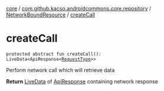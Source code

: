 [core](../../index.md) / [com.github.kacso.androidcommons.core.repository](../index.md) / [NetworkBoundResource](index.md) / [createCall](./create-call.md)

# createCall

`protected abstract fun createCall(): LiveData<ApiResponse<`[`RequestType`](index.md#RequestType)`>>`

Perform network call which will retrieve data

**Return**
[LiveData](#) of [ApiResponse](#) containing network response


